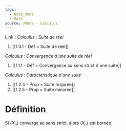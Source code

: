 ```yaml
---
tags:
  - Note_done
  - Math
source: UMons - Calculus
---
```


Link :
_Calculus : Suite de réel_
1. [[1.0.1 - Déf = Suite de réel]]

_Calculus : Convergence d'une suite de réel_
1. [[1.1.1 - Déf = Convergence au sens strict d'une suite]]

_Calculus : Caractéristique d'une suite_
1. [[1.2.4 - Prop = Suite majorée]]
2. [[1.2.5 - Prop = Suite minorée]]

# Définition
Si $(X_n)$ converge au sens strict, alors $(X_n)$ est bornée
